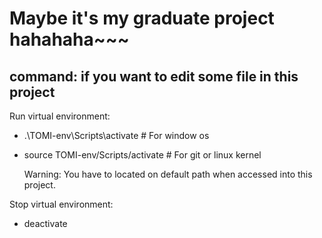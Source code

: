# Maybe it's my graduate project hahahaha~~~
## command: if you want to edit some file in this project
Run virtual environment: 
- .\TOMI-env\Scripts\activate  # For window os
- source TOMI-env/Scripts/activate # For git or linux kernel

  Warning: You have to located on default path when accessed into this project.

Stop virtual environment: 
- deactivate
